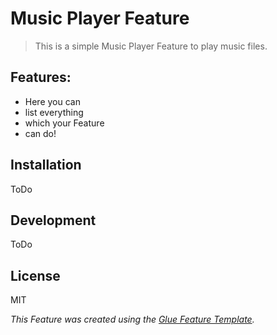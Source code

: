 # Music Player Feature
> This is a simple Music Player Feature to play music files.

## Features:
- Here you can
- list everything
- which your Feature
- can do!

## Installation
ToDo

## Development
ToDo

## License
MIT

*This Feature was created using the [Glue Feature Template](https://github.com/makeproaudio/glue-feature-template).*